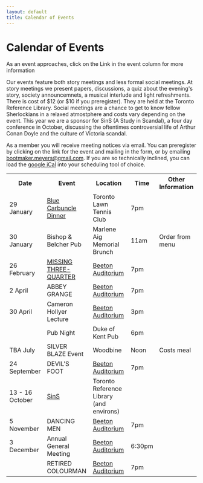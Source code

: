 ```yaml
---
layout: default
title: Calendar of Events
---
```

Calendar of Events
==================
As an event approaches, click on the Link in the event column for more information

Our events feature both story meetings and less formal social meetings. At story meetings we present papers, discussions, a quiz about the evening's story, society announcemnets, a musical interlude and light refreshments. There is cost of $12 (or $10 if you preregister). They are held at the Toronto Reference Library. Social meetings are a chance to get to know fellow Sherlockians in a relaxed atmostphere and costs vary depending on the event. This year we are a sponsor for SinS (A Study in Scandal), a four day conference in October, discussing the oftentimes controversial life of Arthur Conan Doyle and the culture of Victoria scandal.

As a member you will receive meeting notices via email. You can preregister by clicking on the link for the event and mailing in the form, or by emailing [bootmaker.meyers@gmail.com](mailto:bootmaker.meyers@gmail.com).  If you are so technically inclined, you can load the <a href="http://www.google.com/calendar/ical/qenue5g787ltv9brsvcrtf55rs%40group.calendar.google.com/public/basic.ics">google iCal</a> into your scheduling tool of choice.

<table> 
  <tbody> 
    <tr> 
      <th>Date</th> 
      <th>Event</th> 
      <th>Location</th> 
      <th>Time</th> 
      <th>Other Information</th> 
    </tr> 
    <tr> 
      <td>29 January</td> 
      <td><a href="docs/BlueCarbuncle.pdf">Blue Carbuncle Dinner</a></td> 
      <td>Toronto Lawn Tennis Club</td> 
      <td>7pm</td> 
      <td></td> 
    </tr> 
    <tr> 
      <td>30 January</td> 
      <td>Bishop &amp; Belcher Pub</td> 
      <td>Marlene Aig Memorial Brunch</td> 
      <td>11am</td> 
      <td>Order from menu</td> 
    </tr> 
    <tr> 
      <td>26 February</td> 
      <td><a href="docs/MissingThreeQuarter.pdf">MISSING THREE-QUARTER</a></td> 
      <td><a href="http://maps.google.ca/maps/place?cid=17040597233228810005&amp;q=Beeton+Auditorium&amp;hl=en&amp;sll=43.67177,-79.38704&amp;sspn=0.006295,0.006295&amp;ll=43.675539,-79.396691&amp;spn=0,0&amp;z=16">Beeton Auditorium</a></td> 
      <td>7pm</td> 
      <td></td> 
    </tr> 
    <tr> 
      <td>2 April</td> 
      <td>ABBEY GRANGE</td> 
      <td><a href="http://maps.google.ca/maps/place?cid=17040597233228810005&amp;q=Beeton+Auditorium&amp;hl=en&amp;sll=43.67177,-79.38704&amp;sspn=0.006295,0.006295&amp;ll=43.675539,-79.396691&amp;spn=0,0&amp;z=16">Beeton Auditorium</a></td> 
      <td>7pm</td> 
      <td></td> 
    </tr> 
    <tr> 
      <td>30 April</td> 
      <td>Cameron Hollyer Lecture</td> 
      <td><a href="http://maps.google.ca/maps/place?cid=17040597233228810005&amp;q=Beeton+Auditorium&amp;hl=en&amp;sll=43.67177,-79.38704&amp;sspn=0.006295,0.006295&amp;ll=43.675539,-79.396691&amp;spn=0,0&amp;z=16">Beeton Auditorium</a></td> 
      <td>3pm</td> 
      <td></td> 
    </tr> 
    <tr> 
      <td></td> 
      <td>Pub Night</td> 
      <td>Duke of Kent Pub</td> 
      <td>6pm</td> 
      <td></td> 
    </tr> 
    <tr> 
      <td>TBA July</td> 
      <td>SILVER BLAZE Event</td> 
      <td>Woodbine</td> 
      <td>Noon</td> 
      <td>Costs meal</td> 
    </tr> 
    <tr> 
      <td>24 September</td> 
      <td>DEVIL'S FOOT</td> 
      <td><a href="http://maps.google.ca/maps/place?cid=17040597233228810005&amp;q=Beeton+Auditorium&amp;hl=en&amp;sll=43.67177,-79.38704&amp;sspn=0.006295,0.006295&amp;ll=43.675539,-79.396691&amp;spn=0,0&amp;z=16">Beeton Auditorium</a></td> 
      <td>7pm</td> 
      <td></td> 
    </tr> 
    <tr> 
      <td>13 - 16 October</td> 
      <td><a href="http://acdfriends.org/sins.htm">SinS</a></td> 
      <td>Toronto Reference
      Library (and environs)</td> 
      <td></td> 
      <td></td> 
    </tr> 
    <tr> 
      <td>5 November</td> 
      <td>DANCING MEN</td> 
      <td><a href="http://maps.google.ca/maps/place?cid=17040597233228810005&amp;q=Beeton+Auditorium&amp;hl=en&amp;sll=43.67177,-79.38704&amp;sspn=0.006295,0.006295&amp;ll=43.675539,-79.396691&amp;spn=0,0&amp;z=16">Beeton Auditorium</a></td> 
      <td>7pm</td> 
      <td></td> 
    </tr> 
    <tr> 
      <td>3 December</td> 
      <td>Annual General Meeting</td> 
      <td><a href="http://maps.google.ca/maps/place?cid=17040597233228810005&amp;q=Beeton+Auditorium&amp;hl=en&amp;sll=43.67177,-79.38704&amp;sspn=0.006295,0.006295&amp;ll=43.675539,-79.396691&amp;spn=0,0&amp;z=16">Beeton Auditorium</a></td> 
      <td>6:30pm</td> 
      <td></td> 
    </tr> 
    <tr> 
      <td></td> 
      <td>RETIRED COLOURMAN</td> 
      <td><a href="http://maps.google.ca/maps/place?cid=17040597233228810005&amp;q=Beeton+Auditorium&amp;hl=en&amp;sll=43.67177,-79.38704&amp;sspn=0.006295,0.006295&amp;ll=43.675539,-79.396691&amp;spn=0,0&amp;z=16">Beeton Auditorium</a></td> 
      <td>7pm</td> 
      <td></td> 
    </tr> 
  </tbody> 
</table>
